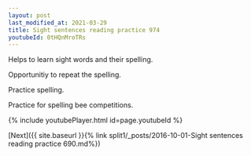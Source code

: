 ```yaml
---
layout: post
last_modified_at: 2021-03-29
title: Sight sentences reading practice 974
youtubeId: 0tHQnMroTRs
---
```

 
 
Helps to learn sight words and their spelling.

Opportunitiy to repeat the spelling. 

Practice spelling. 
 
Practice for spelling bee competitions. 
 
{% include youtubePlayer.html id=page.youtubeId %}
 
 

[Next]({{ site.baseurl }}{% link  split1/_posts/2016-10-01-Sight sentences reading practice 690.md%})
 
